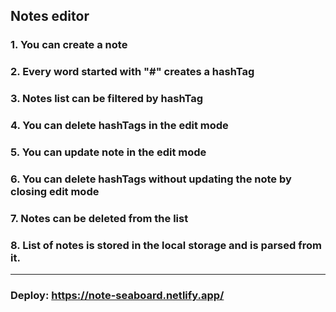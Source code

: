 ## Notes editor

### 1. You can create a note

### 2. Every word started with "#" creates a hashTag

### 3. Notes list can be filtered by hashTag

### 4. You can delete hashTags in the edit mode

### 5. You can update note in the edit mode

### 6. You can delete hashTags without updating the note by closing edit mode

### 7. Notes can be deleted from the list

### 8. List of notes is stored in the local storage and is parsed from it.
_______________
### Deploy: https://note-seaboard.netlify.app/
